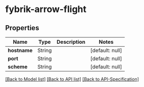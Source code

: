 # fybrik-arrow-flight

## Properties
Name | Type | Description | Notes
------------ | ------------- | ------------- | -------------
**hostname** | String |  | [default: null]
**port** | String |  | [default: null]
**scheme** | String |  | [default: null]

[[Back to Model list]](../README.md#documentation-for-models) [[Back to API list]](../README.md#documentation-for-api-endpoints) [[Back to API-Specification]](../README.md)

